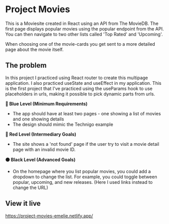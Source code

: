 # Project Movies

This is a Moviesite created in React using an API from The MovieDB. The first page displays popular movies using the popular endpoint from the API. You can then navigate to two other lists called 'Top Rated' and 'Upcoming'.

When choosing one of the movie-cards you get sent to a more detailed page about the movie itself.

## The problem

In this project I practiced using React router to create this multipage application. I also practiced useState and useEffect in my application. This is the first project that I've practiced using the useParams hook to use placeholders in urls, making it possible to pick dynamic parts from urls.

**🔵  Blue Level (Minimum Requirements)**
- The app should have at least two pages - one showing a list of movies and one showing details
- The design should mimic the Technigo example 

**🔴  Red Level (Intermediary Goals)**

- The site shows a 'not found' page if the user try to visit a movie detail page with an invalid movie ID.

**⚫  Black Level (Advanced Goals)**

- On the homepage where you list popular movies, you could add a dropdown to change the list. For example, you could toggle between popular, upcoming, and new releases.
(Here I used links instead to change the URL)

## View it live
https://project-movies-emelie.netlify.app/
